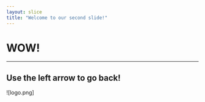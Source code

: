 ```yaml
---
layout: slice
title: "Welcome to our second slide!"
---
```

# WOW!
---
Use the left arrow to go back!
---
![logo.png]
